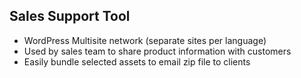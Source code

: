 ##  Sales Support Tool

* WordPress Multisite network (separate sites per language) <!-- .element: class="fragment" -->
* Used by sales team to share product information with customers <!-- .element: class="fragment" -->
* Easily bundle selected assets to email zip file to clients <!-- .element: class="fragment" -->
